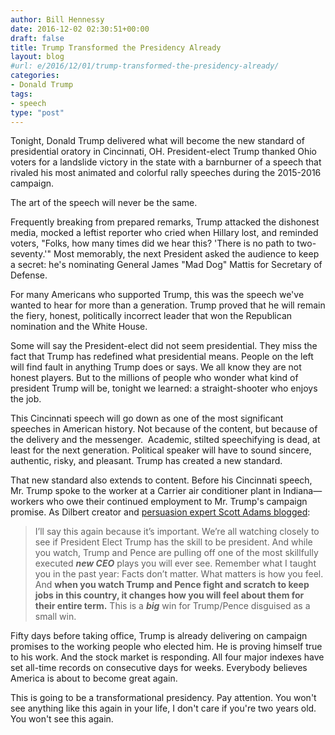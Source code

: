 ```yaml
---
author: Bill Hennessy
date: 2016-12-02 02:30:51+00:00
draft: false
title: Trump Transformed the Presidency Already
layout: blog
#url: e/2016/12/01/trump-transformed-the-presidency-already/
categories:
- Donald Trump
tags:
- speech
type: "post"
---
```


Tonight, Donald Trump delivered what will become the new standard of presidential oratory in Cincinnati, OH. President-elect Trump thanked Ohio voters for a landslide victory in the state with a barnburner of a speech that rivaled his most animated and colorful rally speeches during the 2015-2016 campaign.

The art of the speech will never be the same.

Frequently breaking from prepared remarks, Trump attacked the dishonest media, mocked a leftist reporter who cried when Hillary lost, and reminded voters, "Folks, how many times did we hear this? 'There is no path to two-seventy.'" Most memorably, the next President asked the audience to keep a secret: he's nominating General James "Mad Dog" Mattis for Secretary of Defense.

For many Americans who supported Trump, this was the speech we've wanted to hear for more than a generation. Trump proved that he will remain the fiery, honest, politically incorrect leader that won the Republican nomination and the White House.

Some will say the President-elect did not seem presidential. They miss the fact that Trump has redefined what presidential means. People on the left will find fault in anything Trump does or says. We all know they are not honest players. But to the millions of people who wonder what kind of president Trump will be, tonight we learned: a straight-shooter who enjoys the job.

This Cincinnati speech will go down as one of the most significant speeches in American history. Not because of the content, but because of the delivery and the messenger.  Academic, stilted speechifying is dead, at least for the next generation. Political speaker will have to sound sincere, authentic, risky, and pleasant. Trump has created a new standard.

That new standard also extends to content. Before his Cincinnati speech, Mr. Trump spoke to the worker at a Carrier air conditioner plant in Indiana—workers who owe their continued employment to Mr. Trump's campaign promise. As Dilbert creator and [persuasion expert Scott Adams blogged](https://blog.dilbert.com/post/153905823756/the-new-ceos-first-moves-and-trump):



> I’ll say this again because it’s important. We’re all watching closely to see if President Elect Trump has the skill to be president. And while you watch, Trump and Pence are pulling off one of the most skillfully executed _**new CEO**_ plays you will ever see. Remember what I taught you in the past year: Facts don’t matter. What matters is how you feel. And **when you watch Trump and Pence fight and scratch to keep jobs in this country, it changes how you will feel about them for their entire term.** This is a **_big_** win for Trump/Pence disguised as a small win.



Fifty days before taking office, Trump is already delivering on campaign promises to the working people who elected him. He is proving himself true to his work. And the stock market is responding. All four major indexes have set all-time records on consecutive days for weeks. Everybody believes America is about to become great again.

This is going to be a transformational presidency. Pay attention. You won't see anything like this again in your life, I don't care if you're two years old. You won't see this again.
